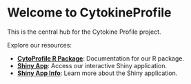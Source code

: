 # Welcome to CytokineProfile

This is the central hub for the Cytokine Profile project.

Explore our resources:

* **[CytoProfile R Package](http://cytoprofile.cytokineprofile.org)**: Documentation for our R package.
* **[Shiny App](http://shiny.cytokineprofile.org)**: Access our interactive Shiny application.
* **[Shiny App Info](http://shinyinfo.cytokineprofile.org)**: Learn more about the Shiny application.
